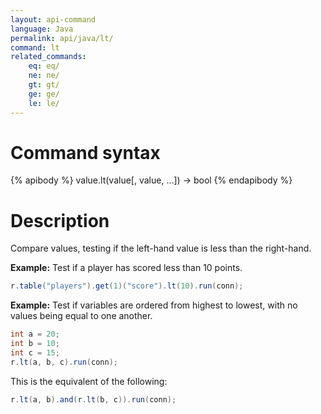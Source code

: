 ```yaml
---
layout: api-command
language: Java
permalink: api/java/lt/
command: lt
related_commands:
    eq: eq/
    ne: ne/
    gt: gt/
    ge: ge/
    le: le/
---
```


# Command syntax #

{% apibody %}
value.lt(value[, value, ...]) &rarr; bool
{% endapibody %}

# Description #

Compare values, testing if the left-hand value is less than the right-hand.

__Example:__ Test if a player has scored less than 10 points.

```java
r.table("players").get(1)("score").lt(10).run(conn);
```

__Example:__ Test if variables are ordered from highest to lowest, with no values being equal to one another.

```java
int a = 20;
int b = 10;
int c = 15;
r.lt(a, b, c).run(conn);
```

This is the equivalent of the following:

```java
r.lt(a, b).and(r.lt(b, c)).run(conn);
```
